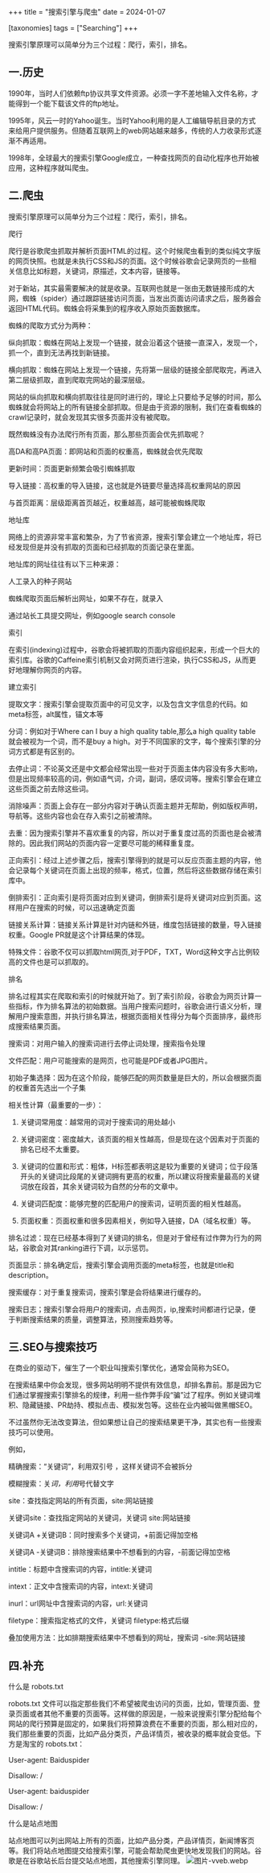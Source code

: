+++
title = "搜索引擎与爬虫"
date = 2024-01-07

[taxonomies]
tags = ["Searching"]
+++

搜索引擎原理可以简单分为三个过程：爬行，索引，排名。
<!-- more -->
## 一.历史

1990年，当时人们依赖ftp协议共享文件资源。必须一字不差地输入文件名称，才能得到一个能下载该文件的ftp地址。

1995年，风云一时的Yahoo诞生。当时Yahoo利用的是人工编辑导航目录的方式来给用户提供服务。但随着互联网上的web网站越来越多，传统的人力收录形式逐渐不再适用。

1998年，全球最大的搜索引擎Google成立，一种查找网页的自动化程序也开始被应用，这种程序就叫爬虫。

## 二.爬虫

搜索引擎原理可以简单分为三个过程：爬行，索引，排名。

爬行

爬行是谷歌爬虫抓取并解析页面HTML的过程。这个时候爬虫看到的类似纯文字版的网页快照。也就是未执行CSS和JS的页面。这个时候谷歌会记录网页的一些相关信息比如标题，关键词，原描述，文本内容，链接等。

对于新站，其实最需要解决的就是收录。互联网也就是一张由无数链接形成的大网，蜘蛛（spider）通过跟踪链接访问页面，当发出页面访问请求之后，服务器会返回HTML代码。蜘蛛会将采集到的程序收入原始页面数据库。

蜘蛛的爬取方式分为两种：

纵向抓取：蜘蛛在网站上发现一个链接，就会沿着这个链接一直深入，发现一个，抓一个，直到无法再找到新链接。

横向抓取：蜘蛛在网站上发现一个链接，先将第一层级的链接全部爬取完，再进入第二层级抓取，直到爬取完网站的最深层级。

网站的纵向抓取和横向抓取往往是同时进行的，理论上只要给予足够的时间，那么蜘蛛就会将网站上的所有链接全部抓取。但是由于资源的限制，我们在查看蜘蛛的crawl记录时，就会发现其实很多页面并没有被爬取。

既然蜘蛛没有办法爬行所有页面，那么那些页面会优先抓取呢？

高DA和高PA页面：即网站和页面的权重高，蜘蛛就会优先爬取

更新时间：页面更新频繁会吸引蜘蛛抓取

导入链接：高权重的导入链接，这也就是外链要尽量选择高权重网站的原因

与首页距离：层级距离首页越近，权重越高，越可能被蜘蛛爬取

地址库

网络上的资源非常丰富和繁杂，为了节省资源，搜索引擎会建立一个地址库，将已经发现但是并没有抓取的页面和已经抓取的页面记录在里面。

地址库的网址往往有以下三种来源：

人工录入的种子网站

蜘蛛爬取页面后解析出网址，如果不存在，就录入

通过站长工具提交网址，例如google search console

索引

在索引(indexing)过程中，谷歌会将被抓取的页面内容组织起来，形成一个巨大的索引库。谷歌的Caffeine索引机制又会对网页进行渲染，执行CSS和JS，从而更好地理解你网页的内容。

建立索引

提取文字：搜索引擎会提取页面中的可见文字，以及包含文字信息的代码。如meta标签，alt属性，锚文本等

分词：例如对于Where can I buy a high quality table,那么a high quality table就会被视为一个词，而不是buy a high。对于不同国家的文字，每个搜索引擎的分词方式都是有区别的。

去停止词：不论英文还是中文都会经常出现一些对于页面主体内容没有多大影响，但是出现频率较高的词，例如语气词，介词，副词，感叹词等。搜索引擎会在建立这些页面之前去除这些词。

消除噪声：页面上会存在一部分内容对于确认页面主题并无帮助，例如版权声明，导航等。这些内容也会在存入索引之前被清除。

去重：因为搜索引擎并不喜欢重复的内容，所以对于重复度过高的页面也是会被清除的。因此我们网站的页面内容一定要尽可能的稀释重复度。

正向索引：经过上述步骤之后，搜索引擎得到的就是可以反应页面主题的内容，他会记录每个关键词在页面上出现的频率，格式，位置，然后将这些数据存储在索引库中。

倒排索引：正向索引是将页面对应到关键词，倒排索引是将关键词对应到页面。这样用户在搜索的时候，可以迅速确定页面

链接关系计算：链接关系计算是针对内链和外链，维度包括链接的数量，导入链接权重。Google PR就是这个计算结果的体现。

特殊文件：谷歌不仅可以抓取html网页,对于PDF，TXT，Word这种文字占比例较高的文件也是可以抓取的。

排名

排名过程其实在爬取和索引的时候就开始了。到了索引阶段，谷歌会为网页计算一些指标，作为排名算法的初始数据。当用户搜索问题时，谷歌会进行语义分析，理解用户搜索意图，并执行排名算法，根据页面相关性得分为每个页面排序，最终形成搜索结果页面。

搜索词：对用户输入的搜索词进行去停止词处理，搜索指令处理

文件匹配：用户可能搜索的是网页，也可能是PDF或者JPG图片。

初始子集选择：因为在这个阶段，能够匹配的网页数量是巨大的，所以会根据页面的权重首先选出一个子集

相关性计算（最重要的一步）：

1. 关键词常用度：越常用的词对于搜索词的用处越小

2. 关键词密度：密度越大，该页面的相关性越高，但是现在这个因素对于页面的排名已经不太重要。

3. 关键词的位置和形式：粗体，H标签都表明这是较为重要的关键词；位于段落开头的关键词比段尾的关键词拥有更高的权重，所以建议将搜索量最高的关键词放在段首，其余关键词较为自然的分布的文章中。

4. 关键词匹配度：能够完整的匹配用户的搜索词，证明页面的相关性越高。

5. 页面权重：页面权重和很多因素相关，例如导入链接，DA（域名权重）等。

排名过滤：现在已经基本得到了关键词的排名，但是对于曾经有过作弊为行为的网站，谷歌会对其ranking进行下调，以示惩罚。

页面显示：排名确定后，搜索引擎会调用页面的meta标签，也就是title和description。

搜索缓存：对于重复搜索词，搜索引擎是会将结果进行缓存的。

搜索日志；搜索引擎会将用户的搜索词，点击网页，ip,搜索时间都进行记录，便于判断搜索结果的质量，调整算法，预测搜索趋势等。

## 三.SEO与搜索技巧

在商业的驱动下，催生了一个职业叫搜索引擎优化，通常会简称为SEO。

在搜索结果中你会发现，很多网站明明不提供有效信息，却排名靠前。那是因为它们通过掌握搜索引擎排名的规律，利用一些作弊手段“骗”过了程序。例如关键词堆积、隐藏链接、PR劫持、模拟点击、模拟发包等。这些在业内被叫做黑帽SEO。

不过虽然你无法改变算法，但如果想让自己的搜索结果更干净，其实也有一些搜索技巧可以使用。

例如，

精确搜索：“关键词”，利用双引号 ，这样关键词不会被拆分

模糊搜索：关*词，利用*号代替文字

site：查找指定网站的所有页面，site:网站链接

关键词site：查找指定网站的关键词，关键词 site:网站链接

关键词A +关键词B：同时搜索多个关键词，+前面记得加空格

关键词A -关键词B：排除搜索结果中不想看到的内容，-前面记得加空格

intitle：标题中含搜索词的内容，intitle:关键词

intext：正文中含搜索词的内容，intext:关键词

inurl：url网址中含搜索词的内容，url:关键词

filetype：搜索指定格式的文件，关键词 filetype:格式后缀

叠加使用方法：比如排期搜索结果中不想看到的网址，搜索词 -site:网站链接

## 四.补充

什么是 robots.txt

robots.txt 文件可以指定那些我们不希望被爬虫访问的页面，比如，管理页面、登录页面或者其他不重要的页面等。这样做的原因是，一般来说搜索引擎分配给每个网站的爬行预算是固定的，如果我们将预算浪费在不重要的页面，那么相对应的，我们那些重要的页面，比如产品分类页，产品详情页，被收录的概率就会变低。下方是淘宝的 robots.txt：

User-agent: Baiduspider

Disallow: /

User-agent: baiduspider

Disallow: /

什么是站点地图

站点地图可以列出网站上所有的页面，比如产品分类，产品详情页，新闻博客页等。我们将站点地图提交给搜索引擎，可能会帮助爬虫更快地发现我们的网站。谷歌是在谷歌站长后台提交站点地图，其他搜索引擎同理。
![图片-vveb.webp](https://pic.dich.ink/1/2024/03/06/65e86690b2b44.webp)
